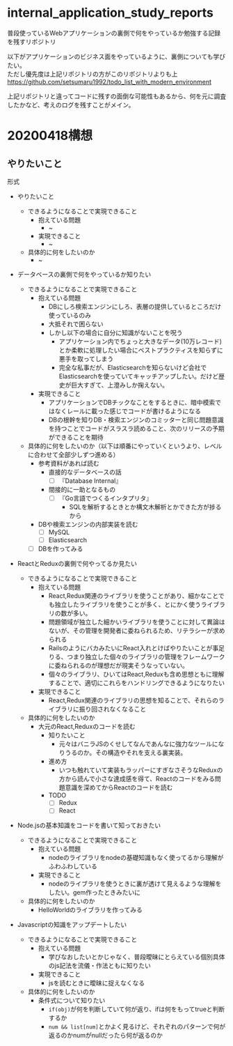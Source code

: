 # internal_application_study_reports
普段使っているWebアプリケーションの裏側で何をやっているか勉強する記録を残すリポジトリ

以下がアプリケーションのビジネス面をやっているように、裏側についても学びたい。  
ただし優先度は上記リポジトリの方がこのリポジトリよりも上
https://github.com/setsumaru1992/todo_list_with_modern_environment

上記リポジトリと違ってコードに残すの面倒な可能性もあるから、何を元に調査したかなど、考えのログを残すことがメイン。

# 20200418構想
## やりたいこと
形式
- やりたいこと
  - できるようになることで実現できること
    - 抱えている問題
      - ~
    - 実現できること
      - ~
  - 具体的に何をしたいのか
    - ~

- データベースの裏側で何をやっているか知りたい
  - できるようになることで実現できること
    - 抱えている問題
      - DBにしろ検索エンジンにしろ、表層の提供しているところだけ使っているのみ
      - 大抵それで困らない
      - しかし以下の場合に自分に知識がないことを呪う
        - アプリケーション内でちょっと大きなデータ(10万レコード)とか柔軟に処理したい場合にベストプラクティスを知らずに悪手を取ってしまう
        - 完全な私事だが、Elasticsearchを知らないけど会社でElasticsearchを使っていてキャッチアップしたい。だけど歴史が巨大すぎて、上澄みしか掬えない。
    - 実現できること
      - アプリケーションでDBチックなことをするときに、暗中模索ではなくレールに載った感じでコードが書けるようになる
      - DBの根幹を知りDB・検索エンジンのコミッターと同じ問題意識を持つことでコードがスラスラ読めること、次のリリースの予期ができることを期待
  - 具体的に何をしたいのか（以下は順番にやっていくというより、レベルに合わせて全部少しずつ進める）
    - 参考資料があれば読む
      - 直接的なデータベースの話
        - [ ] 『Database Internal』
      - 間接的に一助となるもの
        - [ ] 『Go言語でつくるインタプリタ』
          - SQLを解析するときとか構文木解析とかできた方が捗るから
    - DBや検索エンジンの内部実装を読む
      - [ ] MySQL
      - [ ] Elasticsearch
    - [ ] DBを作ってみる
- ReactとReduxの裏側で何やってるか見たい 
  - できるようになることで実現できること
    - 抱えている問題
      - React,Redux関連のライブラリを使うことがあり、細かなことでも独立したライブラリを使うことが多く、とにかく使うライブラリの数が多い。
      - 問題領域が独立した細かいライブラリを使うことに対して異論はないが、その管理を開発者に委ねられるため、リテラシーが求められる
      - RailsのようにバカみたいにReact入れとけばやりたいことが事足りる、つまり独立した個々のライブラリの管理をフレームワークに委ねられるのが理想だが現実そうなっていない。
      - 個々のライブラリ、ひいてはReact,Reduxも含め思想ともに理解することで、適切にこれらをハンドリングできるようになりたい
    - 実現できること
      - React,Redux関連のライブラリの思想を知ることで、それらのライブラリに振り回されなくなること
  - 具体的に何をしたいのか
    - 大元のReact,Reduxのコードを読む
      - 知りたいこと
        - 元々はバニラJSのくせしてなんであんなに強力なツールになりうるのか。その構造やそれを支える裏実装。
      - 進め方
        - いつも触れていて実装もラッパーにすぎなさそうなReduxの方から読んで小さな達成感を得て、Reactのコードをみる問題意識を深めてからReactのコードを読む
      - TODO
        - [ ] Redux
        - [ ] React
- Node.jsの基本知識をコードを書いて知っておきたい
  - できるようになることで実現できること
    - 抱えている問題
      - nodeのライブラリをnodeの基礎知識もなく使ってるから理解がふわふわしている
    - 実現できること
      - nodeのライブラリを使うときに裏が透けて見えるような理解をしたい。gem作ったときみたいに
  - 具体的に何をしたいのか
    - HelloWorldのライブラリを作ってみる
- Javascriptの知識をアップデートしたい
  - できるようになることで実現できること
    - 抱えている問題
      - 学びなおしたいとかじゃなく、普段曖昧にとらえている個別具体のjs記法を流儀・作法ともに知りたい
    - 実現できること
      - jsを読むときに曖昧に捉えなくなる
  - 具体的に何をしたいのか
    - 条件式について知りたい
      - `if(obj)`が何を判断していて何が返り、ifは何をもってtrueと判断するか
      - `num && list[num]`とかよく見るけど、それぞれのパターンで何が返るのかnumがnullだったら何が返るのか